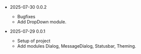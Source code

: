 * 2025-07-30 0.0.2
  * Bugfixes
  * Add DropDown module.

* 2025-07-29 0.0.1
  * Setup of project
  * Add modules Dialog, MessageDialog, Statusbar, Theming.

